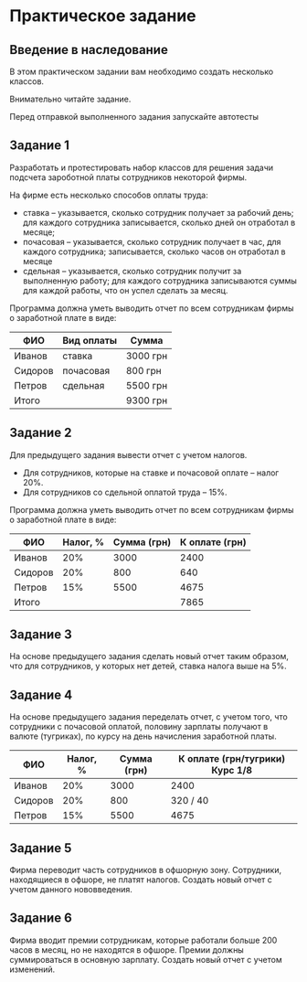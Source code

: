 # Практическое задание
## Введение в наследование

В этом практическом задании вам необходимо создать несколько
классов. 

Внимательно читайте задание.

Перед отправкой выполненного задания запускайте автотесты

## Задание 1

Разработать и протестировать набор классов для решения 
задачи подсчета зароботной платы сотрудников некоторой фирмы.

На фирме есть несколько способов оплаты труда:

* ставка – указывается, сколько сотрудник получает за
рабочий день; для каждого сотрудника записывается,
сколько дней он отработал в месяце;
* почасовая – указывается, сколько сотрудник получает в
час, для каждого сотрудника; записывается, сколько часов
он отработал в месяце
* сдельная – указывается, сколько сотрудник получит за
выполненную работу; для каждого сотрудника записываются
суммы для каждой работы, что он успел сделать за месяц.

Программа должна уметь выводить отчет по всем сотрудникам фирмы 
о заработной плате в виде:

  ФИО    |  Вид оплаты  |  Сумма
---------|--------------|------------
 Иванов  |    ставка    |  3000 грн
 Сидоров |   почасовая  |  800 грн
 Петров  |    сдельная  |  5500 грн
 Итого   |              |   9300 грн
 
## Задание 2
 
 Для предыдущего задания вывести отчет с учетом налогов. 
 * Для сотрудников, которые на ставке и почасовой оплате – налог 20%.
 * Для сотрудников со сдельной оплатой труда – 15%.
 
 Программа должна уметь выводить отчет по всем сотрудникам фирмы о заработной плате в виде:
 
  ФИО    |  Налог, % | Сумма (грн) | К оплате (грн)
---------|-----------|-------------|---------------
 Иванов  |   20%     |  3000       |    2400
 Сидоров |   20%     |   800       |     640
 Петров  |   15%     |   5500      |    4675
  Итого   |          |             |    7865
  
 
## Задание 3
 
На основе предыдущего задания сделать новый отчет
таким образом, что для сотрудников, у которых нет детей,
ставка налога выше на 5%.

## Задание 4

На основе предыдущего задания переделать отчет, с учетом того, 
что сотрудники с почасовой оплатой, половину
зарплаты получают в валюте (тугриках), по курсу на день
начисления заработной платы.
   
   ФИО     | Налог, % | Сумма (грн)  |    К оплате (грн/тугрики) Курс 1/8
-----------|----------|--------------|-----------------
   Иванов  |  20%     |  3000        |       2400
   Сидоров |  20%     |   800        |     320 / 40
   Петров  |  15%     |  5500        |       4675

## Задание 5
   
Фирма переводит часть сотрудников в офшорную зону.
Сотрудники, находящиеся в офшоре, не платят налогов. 
Создать новый отчет с учетом данного нововведения.
   
## Задание 6
   
Фирма вводит премии сотрудникам, которые работали
больше 200 часов в месяц, но не находятся в офшоре. 
Премии должны суммироваться в основную зарплату. Создать
новый отчет с учетом изменений.